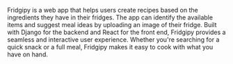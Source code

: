 Fridgipy is a web app that helps users create recipes based on the ingredients they have in their fridges. 
The app can identify the available items and suggest meal ideas by uploading an image of their fridge. 
Built with Django for the backend and React for the front end, Fridgipy provides a seamless and interactive user experience. 
Whether you're searching for a quick snack or a full meal, Fridgipy makes it easy to cook with what you have on hand.
